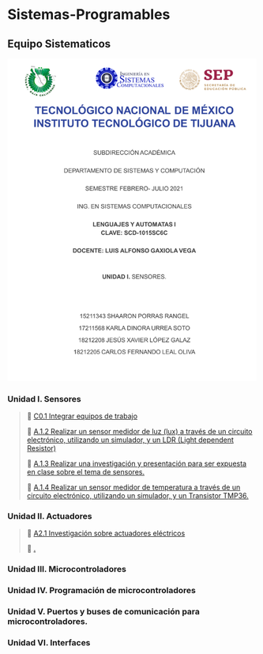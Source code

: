 # Sistemas-Programables

## Equipo Sistematicos

![Portada](https://github.com/ShaaronPR/Sistemas-Programables/blob/main/imagenes/Picture1.png)


### Unidad I. Sensores

> :page_with_curl: [C0.1 Integrar equipos de trabajo](https://github.com/ShaaronPR/Sistemas-Programables/blob/main/C0.1_TituloActividad_NombreAlumno.md)
> 
> :page_with_curl: [A.1.2 Realizar un sensor medidor de luz (lux) a través de un circuito electrónico, utilizando un simulador, y un LDR (Light dependent Resistor)](https://github.com/ShaaronPR/Sistemas-Programables/blob/main/A1.2_NombreApellido_Sistematicos.md)
> 
> :page_with_curl: [A.1.3  Realizar una investigación y presentación para ser expuesta en clase sobre el tema de sensores.](https://github.com/ShaaronPR/Sistemas-Programables/blob/main/A1.3_NombreApellido_Sistematicos.md)
>
> :page_with_curl: [A.1.4 Realizar un sensor medidor de temperatura a través de un circuito electrónico, utilizando un simulador, y un Transistor TMP36.](https://github.com/ShaaronPR/Sistemas-Programables/blob/main/A1.4_NombreApellido_Sistematicos.md)
> 

### Unidad II. Actuadores

> :page_with_curl: [A2.1 Investigación sobre actuadores eléctricos](ht)
> 
> :page_with_curl: [.](ht)
> 


### Unidad III. Microcontroladores

### Unidad IV. Programación de microcontroladores

### Unidad V. Puertos y buses de comunicación para microcontroladores.

### Unidad VI. Interfaces
